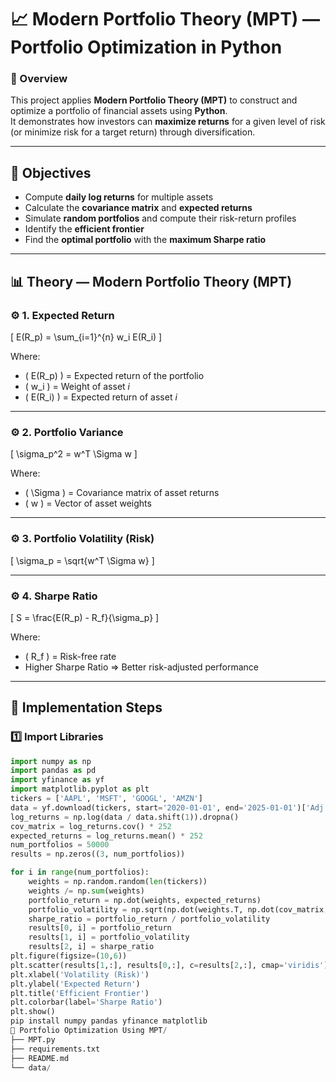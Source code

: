# 📈 Modern Portfolio Theory (MPT) — Portfolio Optimization in Python

### 🧠 Overview
This project applies **Modern Portfolio Theory (MPT)** to construct and optimize a portfolio of financial assets using **Python**.  
It demonstrates how investors can **maximize returns** for a given level of risk (or minimize risk for a target return) through diversification.

---

## 🧩 Objectives
- Compute **daily log returns** for multiple assets  
- Calculate the **covariance matrix** and **expected returns**  
- Simulate **random portfolios** and compute their risk-return profiles  
- Identify the **efficient frontier**  
- Find the **optimal portfolio** with the **maximum Sharpe ratio**

---

## 📊 Theory — Modern Portfolio Theory (MPT)

### ⚙️ 1. Expected Return
\[
E(R_p) = \sum_{i=1}^{n} w_i E(R_i)
\]

Where:  
- \( E(R_p) \) = Expected return of the portfolio  
- \( w_i \) = Weight of asset *i*  
- \( E(R_i) \) = Expected return of asset *i*

---

### ⚙️ 2. Portfolio Variance
\[
\sigma_p^2 = w^T \Sigma w
\]

Where:  
- \( \Sigma \) = Covariance matrix of asset returns  
- \( w \) = Vector of asset weights

---

### ⚙️ 3. Portfolio Volatility (Risk)
\[
\sigma_p = \sqrt{w^T \Sigma w}
\]

---

### ⚙️ 4. Sharpe Ratio
\[
S = \frac{E(R_p) - R_f}{\sigma_p}
\]

Where:  
- \( R_f \) = Risk-free rate  
- Higher Sharpe Ratio ⇒ Better risk-adjusted performance

---

## 🧮 Implementation Steps

### 1️⃣ Import Libraries
```python
import numpy as np
import pandas as pd
import yfinance as yf
import matplotlib.pyplot as plt
tickers = ['AAPL', 'MSFT', 'GOOGL', 'AMZN']
data = yf.download(tickers, start='2020-01-01', end='2025-01-01')['Adj Close']
log_returns = np.log(data / data.shift(1)).dropna()
cov_matrix = log_returns.cov() * 252
expected_returns = log_returns.mean() * 252
num_portfolios = 50000
results = np.zeros((3, num_portfolios))

for i in range(num_portfolios):
    weights = np.random.random(len(tickers))
    weights /= np.sum(weights)
    portfolio_return = np.dot(weights, expected_returns)
    portfolio_volatility = np.sqrt(np.dot(weights.T, np.dot(cov_matrix, weights)))
    sharpe_ratio = portfolio_return / portfolio_volatility
    results[0, i] = portfolio_return
    results[1, i] = portfolio_volatility
    results[2, i] = sharpe_ratio
plt.figure(figsize=(10,6))
plt.scatter(results[1,:], results[0,:], c=results[2,:], cmap='viridis')
plt.xlabel('Volatility (Risk)')
plt.ylabel('Expected Return')
plt.title('Efficient Frontier')
plt.colorbar(label='Sharpe Ratio')
plt.show()
pip install numpy pandas yfinance matplotlib
📁 Portfolio Optimization Using MPT/
├── MPT.py
├── requirements.txt
├── README.md
└── data/





